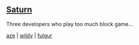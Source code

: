 ## [Saturn](https://saturn.gay/)
Three developers who play too much block game...

[aze](https://github.com/azecx) | [wildy](https://github.com/imWildy) | [fulgur](https://github.com/pixako0)


